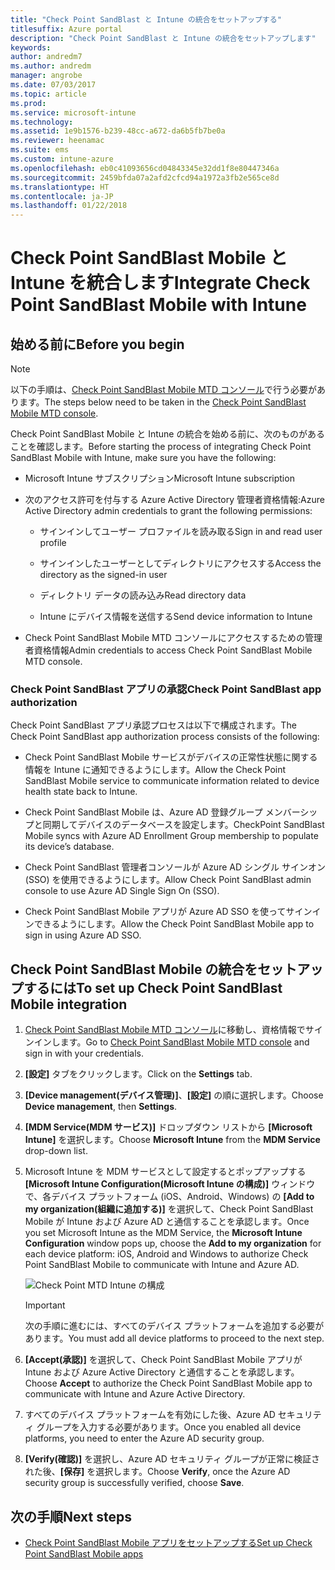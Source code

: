 ```yaml
---
title: "Check Point SandBlast と Intune の統合をセットアップする"
titlesuffix: Azure portal
description: "Check Point SandBlast と Intune の統合をセットアップします"
keywords: 
author: andredm7
ms.author: andredm
manager: angrobe
ms.date: 07/03/2017
ms.topic: article
ms.prod: 
ms.service: microsoft-intune
ms.technology: 
ms.assetid: 1e9b1576-b239-48cc-a672-da6b5fb7be0a
ms.reviewer: heenamac
ms.suite: ems
ms.custom: intune-azure
ms.openlocfilehash: eb0c41093656cd04843345e32dd1f8e80447346a
ms.sourcegitcommit: 2459bfda07a2afd2cfcd94a1972a3fb2e565ce8d
ms.translationtype: HT
ms.contentlocale: ja-JP
ms.lasthandoff: 01/22/2018
---
```

# <a name="integrate-check-point-sandblast-mobile-with-intune"></a><span data-ttu-id="d0c4c-103">Check Point SandBlast Mobile と Intune を統合します</span><span class="sxs-lookup"><span data-stu-id="d0c4c-103">Integrate Check Point SandBlast Mobile with Intune</span></span>

## <a name="before-you-begin"></a><span data-ttu-id="d0c4c-104">始める前に</span><span class="sxs-lookup"><span data-stu-id="d0c4c-104">Before you begin</span></span>

> [!NOTE] 
> <span data-ttu-id="d0c4c-105">以下の手順は、[Check Point SandBlast Mobile MTD コンソール](https://intune-4.eu1.locsec.net/)で行う必要があります。</span><span class="sxs-lookup"><span data-stu-id="d0c4c-105">The steps below need to be taken in the [Check Point SandBlast Mobile MTD console](https://intune-4.eu1.locsec.net/).</span></span>

<span data-ttu-id="d0c4c-106">Check Point SandBlast Mobile と Intune の統合を始める前に、次のものがあることを確認します。</span><span class="sxs-lookup"><span data-stu-id="d0c4c-106">Before starting the process of integrating Check Point SandBlast Mobile with Intune, make sure you have the following:</span></span>

-   <span data-ttu-id="d0c4c-107">Microsoft Intune サブスクリプション</span><span class="sxs-lookup"><span data-stu-id="d0c4c-107">Microsoft Intune subscription</span></span>

-   <span data-ttu-id="d0c4c-108">次のアクセス許可を付与する Azure Active Directory 管理者資格情報:</span><span class="sxs-lookup"><span data-stu-id="d0c4c-108">Azure Active Directory admin credentials to grant the following permissions:</span></span>

    -   <span data-ttu-id="d0c4c-109">サインインしてユーザー プロファイルを読み取る</span><span class="sxs-lookup"><span data-stu-id="d0c4c-109">Sign in and read user profile</span></span>

    -   <span data-ttu-id="d0c4c-110">サインインしたユーザーとしてディレクトリにアクセスする</span><span class="sxs-lookup"><span data-stu-id="d0c4c-110">Access the directory as the signed-in user</span></span>

    -   <span data-ttu-id="d0c4c-111">ディレクトリ データの読み込み</span><span class="sxs-lookup"><span data-stu-id="d0c4c-111">Read directory data</span></span>

    -   <span data-ttu-id="d0c4c-112">Intune にデバイス情報を送信する</span><span class="sxs-lookup"><span data-stu-id="d0c4c-112">Send device information to Intune</span></span>

-   <span data-ttu-id="d0c4c-113">Check Point SandBlast Mobile MTD コンソールにアクセスするための管理者資格情報</span><span class="sxs-lookup"><span data-stu-id="d0c4c-113">Admin credentials to access Check Point SandBlast Mobile MTD console.</span></span>

### <a name="check-point-sandblast-app-authorization"></a><span data-ttu-id="d0c4c-114">Check Point SandBlast アプリの承認</span><span class="sxs-lookup"><span data-stu-id="d0c4c-114">Check Point SandBlast app authorization</span></span>

<span data-ttu-id="d0c4c-115">Check Point SandBlast アプリ承認プロセスは以下で構成されます。</span><span class="sxs-lookup"><span data-stu-id="d0c4c-115">The Check Point SandBlast app authorization process consists of the following:</span></span>

-   <span data-ttu-id="d0c4c-116">Check Point SandBlast Mobile サービスがデバイスの正常性状態に関する情報を Intune に通知できるようにします。</span><span class="sxs-lookup"><span data-stu-id="d0c4c-116">Allow the Check Point SandBlast Mobile service to communicate information related to device health state back to Intune.</span></span>

-   <span data-ttu-id="d0c4c-117">Check Point SandBlast Mobile は、Azure AD 登録グループ メンバーシップと同期してデバイスのデータベースを設定します。</span><span class="sxs-lookup"><span data-stu-id="d0c4c-117">CheckPoint SandBlast Mobile syncs with Azure AD Enrollment Group membership to populate its device’s database.</span></span>

-   <span data-ttu-id="d0c4c-118">Check Point SandBlast 管理者コンソールが Azure AD シングル サインオン (SSO) を使用できるようにします。</span><span class="sxs-lookup"><span data-stu-id="d0c4c-118">Allow Check Point SandBlast admin console to use Azure AD Single Sign On (SSO).</span></span>

-   <span data-ttu-id="d0c4c-119">Check Point SandBlast Mobile アプリが Azure AD SSO を使ってサインインできるようにします。</span><span class="sxs-lookup"><span data-stu-id="d0c4c-119">Allow the Check Point SandBlast Mobile app to sign in using Azure AD SSO.</span></span>

## <a name="to-set-up-check-point-sandblast-mobile-integration"></a><span data-ttu-id="d0c4c-120">Check Point SandBlast Mobile の統合をセットアップするには</span><span class="sxs-lookup"><span data-stu-id="d0c4c-120">To set up Check Point SandBlast Mobile integration</span></span>

1.  <span data-ttu-id="d0c4c-121">[Check Point SandBlast Mobile MTD コンソール](https://intune-4.eu1.locsec.net/)に移動し、資格情報でサインインします。</span><span class="sxs-lookup"><span data-stu-id="d0c4c-121">Go to [Check Point SandBlast Mobile MTD console](https://intune-4.eu1.locsec.net/) and sign in with your credentials.</span></span>

2.  <span data-ttu-id="d0c4c-122">**[設定]** タブをクリックします。</span><span class="sxs-lookup"><span data-stu-id="d0c4c-122">Click on the **Settings** tab.</span></span>

3.  <span data-ttu-id="d0c4c-123">**[Device management\(デバイス管理\)]**、**[設定]** の順に選択します。</span><span class="sxs-lookup"><span data-stu-id="d0c4c-123">Choose **Device management**, then **Settings**.</span></span>

4.  <span data-ttu-id="d0c4c-124">**[MDM Service\(MDM サービス\)]** ドロップダウン リストから **[Microsoft Intune]** を選択します。</span><span class="sxs-lookup"><span data-stu-id="d0c4c-124">Choose **Microsoft Intune** from the **MDM Service** drop-down list.</span></span>

5.  <span data-ttu-id="d0c4c-125">Microsoft Intune を MDM サービスとして設定するとポップアップする **[Microsoft Intune Configuration\(Microsoft Intune の構成\)]** ウィンドウで、各デバイス プラットフォーム (iOS、Android、Windows) の **[Add to my organization\(組織に追加する\)]** を選択して、Check Point SandBlast Mobile が Intune および Azure AD と通信することを承認します。</span><span class="sxs-lookup"><span data-stu-id="d0c4c-125">Once you set Microsoft Intune as the MDM Service, the **Microsoft Intune Configuration** window pops up, choose the **Add to my organization** for each device platform: iOS, Android and Windows to authorize Check Point SandBlast Mobile to communicate with Intune and Azure AD.</span></span>

    ![Check Point MTD Intune の構成](./media/checkpoint-MTD-1.PNG)

    > [!IMPORTANT]
    > <span data-ttu-id="d0c4c-127">次の手順に進むには、すべてのデバイス プラットフォームを追加する必要があります。</span><span class="sxs-lookup"><span data-stu-id="d0c4c-127">You must add all device platforms to proceed to the next step.</span></span>

6.  <span data-ttu-id="d0c4c-128">**[Accept\(承認\)]** を選択して、Check Point SandBlast Mobile アプリが Intune および Azure Active Directory と通信することを承認します。</span><span class="sxs-lookup"><span data-stu-id="d0c4c-128">Choose **Accept** to authorize the Check Point SandBlast Mobile app to communicate with Intune and Azure Active Directory.</span></span>

7.  <span data-ttu-id="d0c4c-129">すべてのデバイス プラットフォームを有効にした後、Azure AD セキュリティ グループを入力する必要があります。</span><span class="sxs-lookup"><span data-stu-id="d0c4c-129">Once you enabled all device platforms, you need to enter the Azure AD security group.</span></span>

8.  <span data-ttu-id="d0c4c-130">**[Verify\(確認\)]** を選択し、Azure AD セキュリティ グループが正常に検証された後、**[保存]** を選択します。</span><span class="sxs-lookup"><span data-stu-id="d0c4c-130">Choose **Verify**, once the Azure AD security group is successfully verified, choose **Save**.</span></span>

## <a name="next-steps"></a><span data-ttu-id="d0c4c-131">次の手順</span><span class="sxs-lookup"><span data-stu-id="d0c4c-131">Next steps</span></span>

- [<span data-ttu-id="d0c4c-132">Check Point SandBlast Mobile アプリをセットアップする</span><span class="sxs-lookup"><span data-stu-id="d0c4c-132">Set up Check Point SandBlast Mobile apps</span></span>](mtd-apps-ios-app-configuration-policy-add-assign.md)